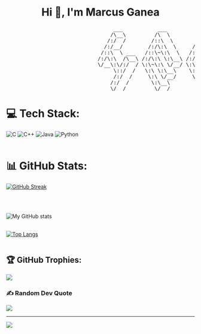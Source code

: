 <h1 align="center">Hi 👋, I'm Marcus Ganea</h1>

<pre>
                                  ___           ___           ___       ___       ___     
                                 /\__\         /\  \         /\__\     /\__\     /\  \    
                                /:/  /        /::\  \       /:/  /    /:/  /    /::\  \   
                               /:/__/        /:/\:\  \     /:/  /    /:/  /    /:/\:\  \  
                              /::\  \ ___   /::\~\:\  \   /:/  /    /:/  /    /:/  \:\  \ 
                             /:/\:\  /\__\ /:/\:\ \:\__\ /:/__/    /:/__/    /:/__/ \:\__\
                             \/__\:\/:/  / \:\~\:\ \/__/ \:\  \    \:\  \    \:\  \ /:/  /
                                  \::/  /   \:\ \:\__\    \:\  \    \:\  \    \:\  /:/  / 
                                  /:/  /     \:\ \/__/     \:\  \    \:\  \    \:\/:/  /  
                                 /:/  /       \:\__\        \:\__\    \:\__\    \::/  /   
                                 \/__/         \/__/         \/__/     \/__/     \/__/    
</pre>

# 💻 Tech Stack:
![C](https://img.shields.io/badge/c-%2300599C.svg?style=for-the-badge&logo=c&logoColor=white) 
![C++](https://img.shields.io/badge/c++-%2300599C.svg?style=for-the-badge&logo=c%2B%2B&logoColor=white) 
![Java](https://img.shields.io/badge/java-%23ED8B00.svg?style=for-the-badge&logo=openjdk&logoColor=white) 
![Python](https://img.shields.io/badge/python-3670A0?style=for-the-badge&logo=python&logoColor=ffdd54)
<br><br>

# 📊 GitHub Stats: 
[![GitHub Streak](https://github-readme-streak-stats-weld-two.vercel.app?user=MarcusGanea&theme=dark)](https://git.io/streak-stats)

<br><br>

<img src="https://github-readme-stats.vercel.app/api?username=MarcusGanea&bg_color=30,3e1b00,350082&title_color=ffa821&text_color=fff" alt="My GitHub stats">
<br><br>

[![Top Langs](https://github-readme-stats.vercel.app/api/top-langs/?username=MarcusGanea&layout=donut&bg_color=30,3e1b00,350082&title_color=ffa821&text_color=fff&langs_count=8&size_weight=0.5)](https://github.com/MarcusGanea/github-readme-stats)
<br><br>

## 🏆 GitHub Trophies:
![](https://github-profile-trophy.vercel.app/?username=MarcusGanea&theme=darkhub&no-frame=false&no-bg=false&margin-w=4)

### ✍️ Random Dev Quote
![](https://quotes-github-readme.vercel.app/api?type=horizontal&theme=tokyonight)

---
[![](https://visitcount.itsvg.in/api?id=MarcusGanea&icon=0&bg_color=30,3e1b00,350082)](https://visitcount.itsvg.in)

<!-- Proudly created with GPRM ( https://gprm.itsvg.in ) -->
